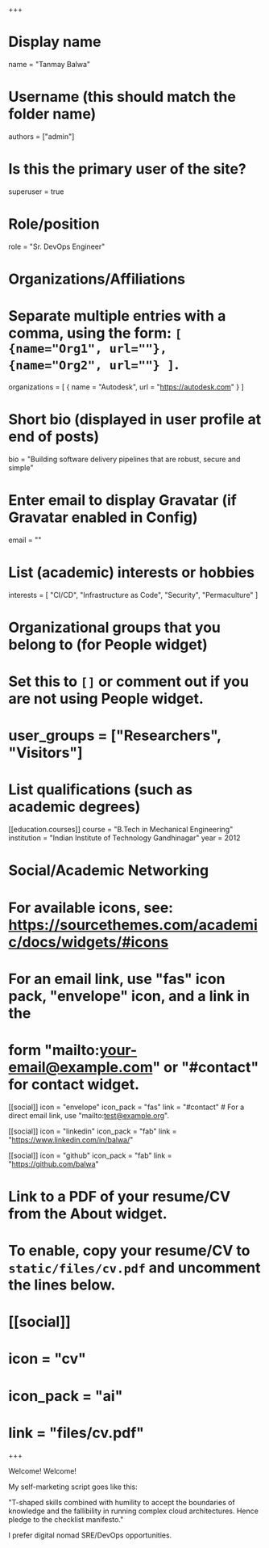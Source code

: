 +++
# Display name
name = "Tanmay Balwa"

# Username (this should match the folder name)
authors = ["admin"]

# Is this the primary user of the site?
superuser = true

# Role/position
role = "Sr. DevOps Engineer"

# Organizations/Affiliations
#   Separate multiple entries with a comma, using the form: `[ {name="Org1", url=""}, {name="Org2", url=""} ]`.
organizations = [ { name = "Autodesk", url = "https://autodesk.com" } ]

# Short bio (displayed in user profile at end of posts)
bio = "Building software delivery pipelines that are robust, secure and simple"

# Enter email to display Gravatar (if Gravatar enabled in Config)
email = ""

# List (academic) interests or hobbies
interests = [
  "CI/CD",
  "Infrastructure as Code",
  "Security",
  "Permaculture"
]

# Organizational groups that you belong to (for People widget)
#   Set this to `[]` or comment out if you are not using People widget.
# user_groups = ["Researchers", "Visitors"]

# List qualifications (such as academic degrees)
[[education.courses]]
  course = "B.Tech in Mechanical Engineering"
  institution = "Indian Institute of Technology Gandhinagar"
  year = 2012

# Social/Academic Networking
# For available icons, see: https://sourcethemes.com/academic/docs/widgets/#icons
#   For an email link, use "fas" icon pack, "envelope" icon, and a link in the
#   form "mailto:your-email@example.com" or "#contact" for contact widget.

[[social]]
  icon = "envelope"
  icon_pack = "fas"
  link = "#contact"  # For a direct email link, use "mailto:test@example.org".

[[social]]
  icon = "linkedin"
  icon_pack = "fab"
  link = "https://www.linkedin.com/in/balwa/"

[[social]]
  icon = "github"
  icon_pack = "fab"
  link = "https://github.com/balwa"

# Link to a PDF of your resume/CV from the About widget.
# To enable, copy your resume/CV to `static/files/cv.pdf` and uncomment the lines below.
# [[social]]
#   icon = "cv"
#   icon_pack = "ai"
#   link = "files/cv.pdf"

+++

Welcome! Welcome!

My self-marketing script goes like this:

"T-shaped skills combined with humility to accept the boundaries of knowledge and the fallibility in running complex cloud architectures. Hence pledge to the checklist manifesto."

I prefer digital nomad SRE/DevOps opportunities.